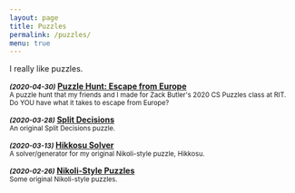 ```yaml
---
layout: page
title: Puzzles
permalink: /puzzles/
menu: true
---
```


I really like puzzles.


<b><em><small>(2020-04-30)</small></em>  <a href="/europe-hunt/">Puzzle Hunt: Escape from Europe</a></b><br/>
<small>A puzzle hunt that my friends and I made for Zack Butler's 2020 CS Puzzles class at RIT. Do YOU have what it takes to escape from Europe?</small>


<b><em><small>(2020-03-28)</small></em>  <a href="/split-decisions/">Split Decisions</a></b><br/>
<small>An original Split Decisions puzzle.</small>


<b><em><small>(2020-03-13)</small></em>  <a href="/hikkosu-solver/">Hikkosu Solver</a></b><br/>
<small>A solver/generator for my original Nikoli-style puzzle, Hikkosu.</small>


<b><em><small>(2020-02-26)</small></em>  <a href="/oc-nikoli/">Nikoli-Style Puzzles</a></b><br/>
<small>Some original Nikoli-style puzzles.</small>